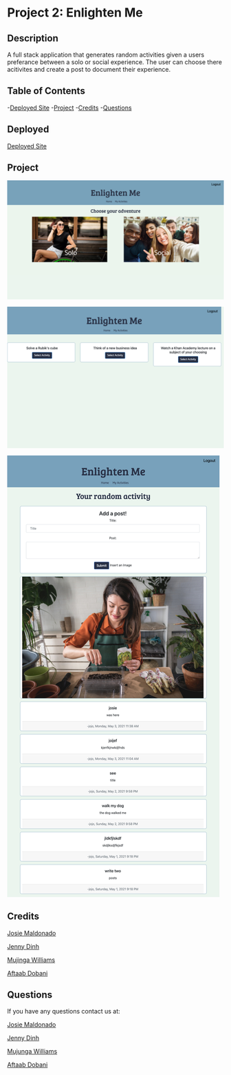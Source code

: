 # Project 2: Enlighten Me

## Description

A full stack application that generates random activities given a users preferance between a solo or social experience. The user can choose there acitivites and create a post to document their experience.

## Table of Contents

-[Deployed Site](#deployed)
-[Project](#project)
-[Credits](#credits)
-[Questions](#questions)

## Deployed

[Deployed Site](https://fierce-spire-72565.herokuapp.com/)
 
## Project 

![Homepage](assets/homepage.png)


![Activities](assets/activities.png)


![Posts](assets/posts.png)


## Credits

[Josie Maldonado](https://github.com/JosieMald)

[Jenny Dinh](https://github.com/jdinh3)

[Mujinga Williams](https://github.com/mujinga21)

[Aftaab Dobani](https://github.com/aftaab-dobani)


## Questions

If you have any questions contact us at:

[Josie Maldonado](https://www.linkedin.com/in/josie-maldonado-437b909a/)

[Jenny Dinh](https://www.linkedin.com/in/jennifer-dinh-154a80116/)

[Mujunga Williams](https://www.linkedin.com/in/mujinga-williams-85183393/)

[Aftaab Dobani](https://www.linkedin.com/in/aftaab-dobani-57b4811b2/)

